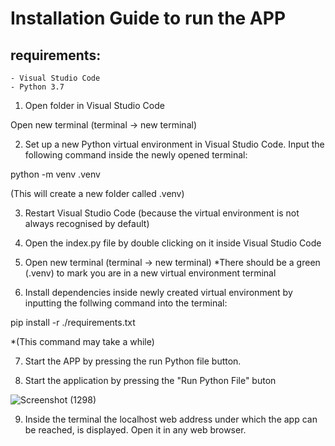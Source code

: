 # Installation Guide to run the APP

## requirements:
    - Visual Studio Code
    - Python 3.7


1. Open folder in Visual Studio Code

  Open new terminal (terminal -> new terminal)

2. Set up a new Python virtual environment in Visual Studio Code. Input the following command inside the newly opened terminal:

  python -m venv .venv

  (This will create a new folder called .venv)

3. Restart Visual Studio Code (because the virtual environment is not always recognised by default)

4. Open the index.py file by double clicking on it inside Visual Studio Code

5. Open new terminal (terminal -> new terminal) *There should be a green (.venv) to mark you are in a new virtual environment terminal

6. Install dependencies inside newly created virtual environment by inputting the follwing command into the terminal:

  pip install -r ./requirements.txt

  *(This command may take a while)

7. Start the APP by pressing the run Python file button. 

8. Start the application by pressing the "Run Python File" buton

![Screenshot (1298)](https://user-images.githubusercontent.com/84941463/189204663-9ab8a9e4-2504-4b39-b566-839ccd945d51.jpg)


9. Inside the terminal the localhost web address under which the app can be reached, is displayed. Open it in any web browser.


